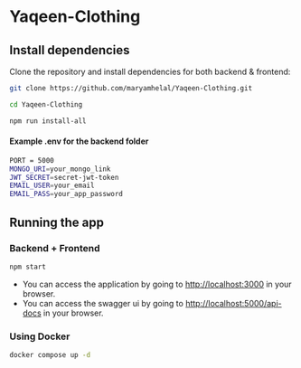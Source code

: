 # Yaqeen-Clothing

## Install dependencies

Clone the repository and install dependencies for both backend & frontend:

```bash
git clone https://github.com/maryamhelal/Yaqeen-Clothing.git
```

```bash
cd Yaqeen-Clothing
```

```bash
npm run install-all
```

#### Example .env for the backend folder

```bash
PORT = 5000
MONGO_URI=your_mongo_link
JWT_SECRET=secret-jwt-token
EMAIL_USER=your_email
EMAIL_PASS=your_app_password
```

## Running the app

### Backend + Frontend

```bash
npm start
```

- You can access the application by going to [http://localhost:3000](http://localhost:3000) in your browser.
- You can access the swagger ui by going to [http://localhost:5000/api-docs](http://localhost:5000/api-docs) in your browser.

### Using Docker

```bash
docker compose up -d
```
